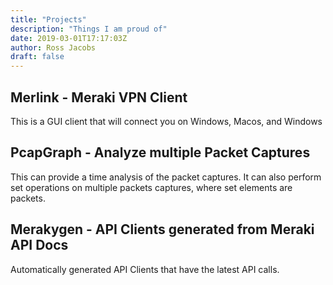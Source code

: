 ```yaml
---
title: "Projects"
description: "Things I am proud of" 
date: 2019-03-01T17:17:03Z
author: Ross Jacobs
draft: false
---
```

## Merlink - Meraki VPN Client
This is a GUI client that will connect you on Windows, Macos, and
Windows

## PcapGraph - Analyze multiple Packet Captures
This can provide a time analysis of the packet captures. It can also
perform set operations on multiple packets captures, where set elements
are packets.

## Merakygen - API Clients generated from Meraki API Docs
Automatically generated API Clients that have the latest API calls.

